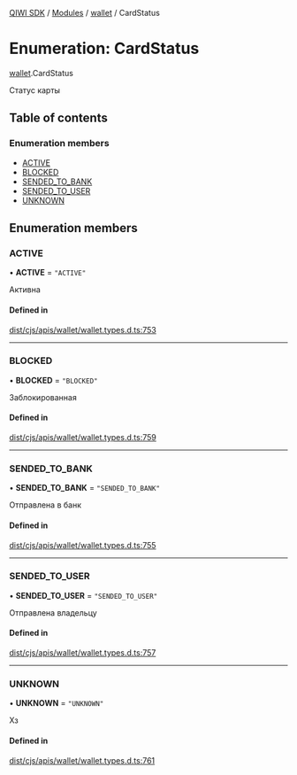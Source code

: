 [QIWI SDK](../README.md) / [Modules](../modules.md) / [wallet](../modules/wallet.md) / CardStatus

# Enumeration: CardStatus

[wallet](../modules/wallet.md).CardStatus

Статус карты

## Table of contents

### Enumeration members

- [ACTIVE](wallet.CardStatus.md#active)
- [BLOCKED](wallet.CardStatus.md#blocked)
- [SENDED\_TO\_BANK](wallet.CardStatus.md#sended_to_bank)
- [SENDED\_TO\_USER](wallet.CardStatus.md#sended_to_user)
- [UNKNOWN](wallet.CardStatus.md#unknown)

## Enumeration members

### ACTIVE

• **ACTIVE** = `"ACTIVE"`

Активна

#### Defined in

[dist/cjs/apis/wallet/wallet.types.d.ts:753](https://github.com/AlexXanderGrib/node-qiwi-sdk/blob/59c6cc6/dist/cjs/apis/wallet/wallet.types.d.ts#L753)

___

### BLOCKED

• **BLOCKED** = `"BLOCKED"`

Заблокированная

#### Defined in

[dist/cjs/apis/wallet/wallet.types.d.ts:759](https://github.com/AlexXanderGrib/node-qiwi-sdk/blob/59c6cc6/dist/cjs/apis/wallet/wallet.types.d.ts#L759)

___

### SENDED\_TO\_BANK

• **SENDED\_TO\_BANK** = `"SENDED_TO_BANK"`

Отправлена в банк

#### Defined in

[dist/cjs/apis/wallet/wallet.types.d.ts:755](https://github.com/AlexXanderGrib/node-qiwi-sdk/blob/59c6cc6/dist/cjs/apis/wallet/wallet.types.d.ts#L755)

___

### SENDED\_TO\_USER

• **SENDED\_TO\_USER** = `"SENDED_TO_USER"`

Отправлена владельцу

#### Defined in

[dist/cjs/apis/wallet/wallet.types.d.ts:757](https://github.com/AlexXanderGrib/node-qiwi-sdk/blob/59c6cc6/dist/cjs/apis/wallet/wallet.types.d.ts#L757)

___

### UNKNOWN

• **UNKNOWN** = `"UNKNOWN"`

Хз

#### Defined in

[dist/cjs/apis/wallet/wallet.types.d.ts:761](https://github.com/AlexXanderGrib/node-qiwi-sdk/blob/59c6cc6/dist/cjs/apis/wallet/wallet.types.d.ts#L761)
